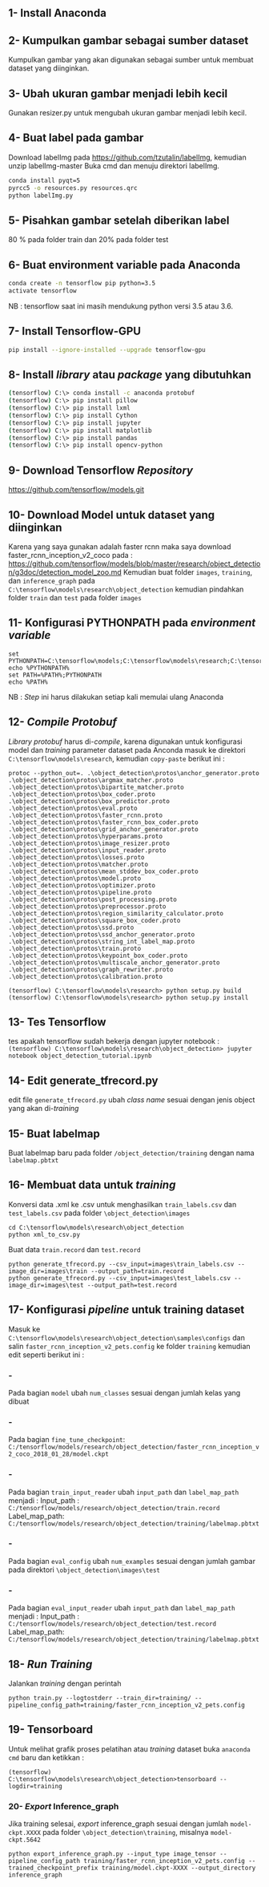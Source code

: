 ## 1- Install Anaconda

## 2- Kumpulkan gambar sebagai sumber dataset
Kumpulkan gambar yang akan digunakan sebagai sumber untuk membuat dataset yang diinginkan.

## 3- Ubah ukuran gambar menjadi lebih kecil
Gunakan resizer.py untuk mengubah ukuran gambar menjadi lebih kecil.

## 4- Buat label pada gambar
Download labelImg pada https://github.com/tzutalin/labelImg, kemudian unzip labelImg-master
Buka cmd dan menuju direktori labelImg.

```bash
conda install pyqt=5 
pyrcc5 -o resources.py resources.qrc
python labelImg.py
```

## 5- Pisahkan gambar setelah diberikan label
80 % pada folder train dan 20% pada folder test

## 6- Buat environment variable pada Anaconda

```bash
conda create -n tensorflow pip python=3.5 
activate tensorflow 
```
NB : tensorflow saat ini masih mendukung python versi 3.5 atau 3.6.

## 7- Install Tensorflow-GPU
```bash
pip install --ignore-installed --upgrade tensorflow-gpu
```

## 8- Install *library* atau *package* yang dibutuhkan

```bash
(tensorflow) C:\> conda install -c anaconda protobuf 
(tensorflow) C:\> pip install pillow 
(tensorflow) C:\> pip install lxml 
(tensorflow) C:\> pip install Cython 
(tensorflow) C:\> pip install jupyter 
(tensorflow) C:\> pip install matplotlib 
(tensorflow) C:\> pip install pandas 
(tensorflow) C:\> pip install opencv-python 
```

## 9- Download Tensorflow *Repository*
https://github.com/tensorflow/models.git

## 10- Download Model untuk dataset yang diinginkan
Karena yang saya gunakan adalah faster rcnn maka saya download faster_rcnn_inception_v2_coco pada :
https://github.com/tensorflow/models/blob/master/research/object_detection/g3doc/detection_model_zoo.md
Kemudian buat folder `images`, `training`, dan `inference_graph` pada `C:\tensorflow\models\research\object_detection`
kemudian pindahkan folder `train` dan `test` pada folder `images`

## 11- Konfigurasi PYTHONPATH pada *environment variable*

```
set PYTHONPATH=C:\tensorflow\models;C:\tensorflow\models\research;C:\tensorflow\models\research\slim
echo %PYTHONPATH%
set PATH=%PATH%;PYTHONPATH
echo %PATH%
```
NB : *Step* ini harus dilakukan setiap kali memulai ulang Anaconda

## 12- *Compile Protobuf*
*Library protobuf* harus di-*compile*, karena digunakan untuk konfigurasi model dan *training* parameter dataset
pada Anconda masuk ke direktori `C:\tensorflow\models\research`, kemudian `copy-paste` berikut ini :

```
protoc --python_out=. .\object_detection\protos\anchor_generator.proto .\object_detection\protos\argmax_matcher.proto .\object_detection\protos\bipartite_matcher.proto .\object_detection\protos\box_coder.proto .\object_detection\protos\box_predictor.proto .\object_detection\protos\eval.proto .\object_detection\protos\faster_rcnn.proto .\object_detection\protos\faster_rcnn_box_coder.proto .\object_detection\protos\grid_anchor_generator.proto .\object_detection\protos\hyperparams.proto .\object_detection\protos\image_resizer.proto .\object_detection\protos\input_reader.proto .\object_detection\protos\losses.proto .\object_detection\protos\matcher.proto .\object_detection\protos\mean_stddev_box_coder.proto .\object_detection\protos\model.proto .\object_detection\protos\optimizer.proto .\object_detection\protos\pipeline.proto .\object_detection\protos\post_processing.proto .\object_detection\protos\preprocessor.proto .\object_detection\protos\region_similarity_calculator.proto .\object_detection\protos\square_box_coder.proto .\object_detection\protos\ssd.proto .\object_detection\protos\ssd_anchor_generator.proto .\object_detection\protos\string_int_label_map.proto .\object_detection\protos\train.proto .\object_detection\protos\keypoint_box_coder.proto .\object_detection\protos\multiscale_anchor_generator.proto .\object_detection\protos\graph_rewriter.proto .\object_detection\protos\calibration.proto
```
```
(tensorflow) C:\tensorflow\models\research> python setup.py build
(tensorflow) C:\tensorflow\models\research> python setup.py install
```

## 13- Tes Tensorflow
tes apakah tensorflow sudah bekerja dengan jupyter notebook : `(tensorflow) C:\tensorflow\models\research\object_detection> jupyter notebook object_detection_tutorial.ipynb`

## 14- Edit generate_tfrecord.py
edit file `generate_tfrecord.py` ubah *class name* sesuai dengan jenis object yang akan di-*training*

## 15- Buat labelmap
Buat labelmap baru pada folder `/object_detection/training` dengan nama `labelmap.pbtxt`

## 16- Membuat data untuk *training*
Konversi data .xml ke .csv untuk menghasilkan `train_labels.csv` dan `test_labels.csv` pada folder `\object_detection\images`

```
cd C:\tensorflow\models\research\object_detection
python xml_to_csv.py
```

Buat data `train.record` dan `test.record`

```
python generate_tfrecord.py --csv_input=images\train_labels.csv --image_dir=images\train --output_path=train.record
python generate_tfrecord.py --csv_input=images\test_labels.csv --image_dir=images\test --output_path=test.record
```

## 17- Konfigurasi *pipeline* untuk training dataset
Masuk ke `C:\tensorflow\models\research\object_detection\samples\configs` dan salin `faster_rcnn_inception_v2_pets.config` ke folder `training` kemudian edit seperti berikut ini :

### -
Pada bagian `model` ubah `num_classes` sesuai dengan jumlah kelas yang dibuat

### - 
Pada bagian `fine_tune_checkpoint`:
`C:/tensorflow/models/research/object_detection/faster_rcnn_inception_v2_coco_2018_01_28/model.ckpt`

### -
Pada bagian `train_input_reader` ubah `input_path` dan `label_map_path` menjadi :
Input_path : `C:/tensorflow/models/research/object_detection/train.record`
Label_map_path: `C:/tensorflow/models/research/object_detection/training/labelmap.pbtxt`

### -
Pada bagian `eval_config` ubah `num_examples` sesuai dengan jumlah gambar pada direktori `\object_detection\images\test`

### -
Pada bagian `eval_input_reader` ubah `input_path` dan `label_map_path` menjadi :
Input_path : `C:/tensorflow/models/research/object_detection/test.record`
Label_map_path: `C:/tensorflow/models/research/object_detection/training/labelmap.pbtxt`

## 18- *Run Training*
Jalankan *training* dengan perintah
```
python train.py --logtostderr --train_dir=training/ --pipeline_config_path=training/faster_rcnn_inception_v2_pets.config
```

## 19- Tensorboard
Untuk melihat grafik proses pelatihan atau *training* dataset buka `anaconda cmd` baru dan ketikkan :
```
(tensorflow) C:\tensorflow\models\research\object_detection>tensorboard --logdir=training
```

### 20- *Export* Inference_graph
Jika training selesai, *export* inference_graph sesuai dengan jumlah `model-ckpt.XXXX` pada folder `\object_detection\training`, misalnya `model-ckpt.5642` 
```
python export_inference_graph.py --input_type image_tensor --pipeline_config_path training/faster_rcnn_inception_v2_pets.config --trained_checkpoint_prefix training/model.ckpt-XXXX --output_directory inference_graph
```

